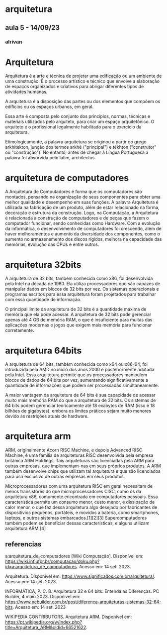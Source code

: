 

# arquitetura 
## aula 5 - 14/09/23
### alrivan

# Arquitetura

Arquitetura é a arte e técnica de projetar uma edificação ou um ambiente de uma construção. É o processo artístico e técnico que envolve a elaboração de espaços organizados e criativos para abrigar diferentes tipos de atividades humanas.

A arquitetura é a disposição das partes ou dos elementos que compõem os edifícios ou os espaços urbanos, em geral.

Essa arte é composta pelo conjunto dos princípios, normas, técnicas e materiais utilizados pelo arquiteto, para criar um espaço arquitetônico. O arquiteto é o profissional legalmente habilitado para o exercício da arquitetura.

Etimologicamente, a palavra arquitetura se originou a partir do grego arkhitekton, junção dos termos arkhé ("principal") e tékhton ("construtor" ou "construção"). No entanto, antes de chegar à Língua Portuguesa a palavra foi absorvida pelo latim, architectus.

# arquitetura de computadores

A Arquitetura de Computadores é forma que os computadores são montados, pensando na organização de seus componentes para obter uma melhor qualidade e desempenho em suas funções. A palavra Arquitetura é utilizada na fabricação de um produto, além de estar relacionado na forma, decoração e estrutura da construção. Logo, na Computação, a Arquitetura é relacionada à construção de computadores e de peças que fazem o computador funcionar, sendo conhecidas como Hardware. Com a evolução da informática, o desenvolvimento de computadores foi crescendo, além de haver melhoramentos e aumento da diversidade dos componentes, como o aumento no armazenamento dos discos rígidos, melhora na capacidade das memórias, evolução das CPUs e entre outros.

# arquitetura 32bits

A arquitetura de 32 bits, também conhecida como x86, foi desenvolvida pela Intel na década de 1980. Ela utiliza processadores que são capazes de manipular dados em blocos de 32 bits por vez. Os sistemas operacionais e programas escritos para essa arquitetura foram projetados para trabalhar com essa quantidade de informação.


O principal limite da arquitetura de 32 bits é a quantidade máxima de memória que ela pode acessar. A arquitetura de 32 bits pode gerenciar apenas até 4 GB de memória RAM, o que é insuficiente para muitas das aplicações modernas e jogos que exigem mais memória para funcionar corretamente.

# arquitetura 64bits

A arquitetura de 64 bits, também conhecida como x64 ou x86-64, foi introduzida pela AMD no início dos anos 2000 e posteriormente adotada pela Intel. Essa arquitetura permite que os processadores manipulem blocos de dados de 64 bits por vez, aumentando significativamente a quantidade de informações que podem ser processadas simultaneamente.


A maior vantagem da arquitetura de 64 bits é sua capacidade de acessar muito mais memória RAM do que a arquitetura de 32 bits. Os sistemas de 64 bits podem gerenciar teoricamente até 18 exabytes de RAM (isso é 18 bilhões de gigabytes), embora os limites práticos sejam muito menores devido às restrições atuais de hardware.

# arquitetura arm
ARM, originalmente Acorn RISC Machine, e depois Advanced RISC Machine, é uma família de arquiteturas RISC desenvolvida pela empresa britânica ARM Holdings. Tais arquiteturas são licenciadas pela ARM para outras empresas, que implementam-nas em seus próprios produtos. A ARM também desenvolve chips que utilizam tal arquitetura e que são licenciados para uso exclusivo de outras empresas em seus produtos.

Microprocessadores com uma arquitetura RISC em geral necessitam de menos transistores do que microprocessadores CISC, como os da arquitetura x86, comumente encontrada em computadores pessoais. Essa característica permite um consumo menor, custo menor, e dissipação de calor menor, o que faz dessa arquitetura algo desejado por fabricantes de dispositivios pequenos, portáteis, e movidos a bateria, como smartphones, laptops, e outros sistemas embarcados.[1][2][3] Supercomputadores também podem se beneficiar dessas características, e alguns utilizam arquitetura ARM.[4]


## referencias 

a:arquitetura_de_computadores [Wiki Computação]. Disponível em: <https://wiki.inf.ufpr.br/computacao/doku.php?id=a:arquitetura_de_computadores>. Acesso em: 14 set. 2023.


Arquitetura. Disponível em: <https://www.significados.com.br/arquitetura/>. Acesso em: 14 set. 2023.


INFORMÁTICA, P. C. B. Arquitetura 32 e 64 bits: Entenda as Diferenças. PC Builder, 4 maio 2023. Disponível em: <https://www.pcbuilder.com.br/post/diferenca-arquiteturas-sistemas-32-64-bits>. Acesso em: 14 set. 2023

WIKIPEDIA CONTRIBUTORS. Arquitetura ARM. Disponível em: <https://pt.wikipedia.org/w/index.php?title=Arquitetura_ARM&oldid=66521622>.

